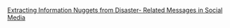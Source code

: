 [Extracting Information Nuggets from Disaster- Related Messages in Social Media](http://chato.cl/papers/imran_elbassuoni_castillo_diaz_meier_2013_extracting_information_nuggets_disasters.pdf)

